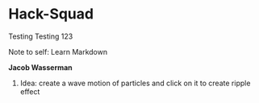 # Hack-Squad
Testing Testing 123

Note to self: Learn Markdown









**Jacob Wasserman**

1. Idea: create a wave motion of particles and click on it to create ripple effect
